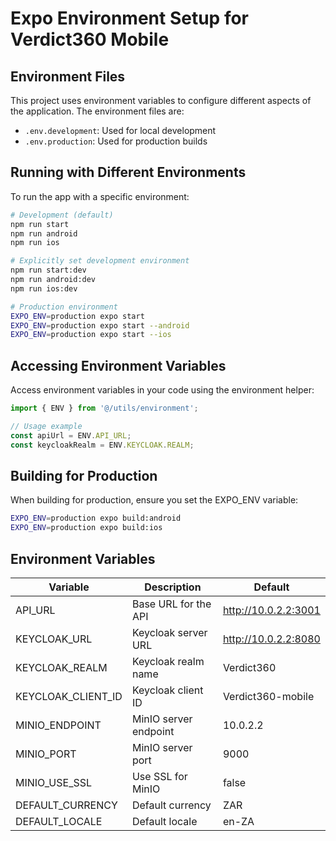 # Expo Environment Setup for Verdict360 Mobile

## Environment Files

This project uses environment variables to configure different aspects of the application. The environment files are:

- `.env.development`: Used for local development
- `.env.production`: Used for production builds

## Running with Different Environments

To run the app with a specific environment:

```bash
# Development (default)
npm run start
npm run android
npm run ios

# Explicitly set development environment
npm run start:dev
npm run android:dev
npm run ios:dev

# Production environment
EXPO_ENV=production expo start
EXPO_ENV=production expo start --android
EXPO_ENV=production expo start --ios
```

## Accessing Environment Variables

Access environment variables in your code using the environment helper:

```javascript
import { ENV } from '@/utils/environment';

// Usage example
const apiUrl = ENV.API_URL;
const keycloakRealm = ENV.KEYCLOAK.REALM;
```

## Building for Production

When building for production, ensure you set the EXPO_ENV variable:

```bash
EXPO_ENV=production expo build:android
EXPO_ENV=production expo build:ios
```

## Environment Variables

| Variable | Description | Default |
|----------|-------------|---------|
| API_URL | Base URL for the API | http://10.0.2.2:3001 |
| KEYCLOAK_URL | Keycloak server URL | http://10.0.2.2:8080 |
| KEYCLOAK_REALM | Keycloak realm name | Verdict360 |
| KEYCLOAK_CLIENT_ID | Keycloak client ID | Verdict360-mobile |
| MINIO_ENDPOINT | MinIO server endpoint | 10.0.2.2 |
| MINIO_PORT | MinIO server port | 9000 |
| MINIO_USE_SSL | Use SSL for MinIO | false |
| DEFAULT_CURRENCY | Default currency | ZAR |
| DEFAULT_LOCALE | Default locale | en-ZA |
